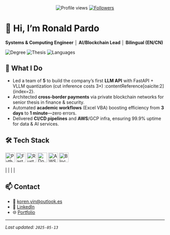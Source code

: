 <p align="center">
  <img src="https://komarev.com/ghpvc/?username=YourUser&color=blue" alt="Profile views" />
  <a href="https://github.com/YourUser?tab=followers">
    <img alt="Followers" src="https://img.shields.io/github/followers/YourUser?style=social" />
  </a>
</p>

# 👋 Hi, I’m Ronald Pardo  
**Systems & Computing Engineer** │ **AI/Blockchain Lead** │ **Bilingual (EN/CN)**

<p align="left">
  <img src="https://img.shields.io/badge/🎓-B.Sc. Systems&Computing-blue" alt="Degree" />
  <img src="https://img.shields.io/badge/🧪-Thesis-Biotech%2FBlockchain-blueviolet" alt="Thesis" />
  <img src="https://img.shields.io/badge/🗣️-EN%20(C1)%20|%20ES%20(native)%20|%20CN%20(A2)-lightgrey" alt="Languages" />
</p>

## 🚀 What I Do
- Led a team of **5** to build the company’s first **LLM API** with FastAPI + VLLM quantization (cut inference costs 3×) :contentReference[oaicite:2]{index=2}.  
- Architected **cross-border payments** via private blockchain networks for senior thesis in finance & security.  
- Automated **academic workflows** (Excel VBA) boosting efficiency from **3 days** to **1 minute**—zero errors.  
- Delivered **CI/CD pipelines** and **AWS**/GCP infra, ensuring 99.9% uptime for data & AI services.  

## 🛠 Tech Stack
<p>
  <img alt="Python"    src="https://cdn.jsdelivr.net/npm/simple-icons@v8/icons/python.svg"    height="30"/>
  <img alt="FastAPI"   src="https://cdn.jsdelivr.net/npm/simple-icons@v8/icons/fastapi.svg"   height="30"/>
  <img alt="Rust"      src="https://cdn.jsdelivr.net/npm/simple-icons@v8/icons/rust.svg"      height="30"/>
  <img alt="Docker"    src="https://cdn.jsdelivr.net/npm/simple-icons@v8/icons/docker.svg"    height="30"/>
  <img alt="AWS"       src="https://cdn.jsdelivr.net/npm/simple-icons@v8/icons/amazonaws.svg" height="30"/>
  <img alt="Blockchain"src="https://cdn.jsdelivr.net/npm/simple-icons@v8/icons/ethereum.svg"  height="30"/>
  <!-- add others… -->
</p>                              |                                                        |           |                                              |

## 📫 Contact
- 📧 [koren.yin@outlook.es](mailto:koren.yin@outlook.es)  
- 🔗 [LinkedIn](https://linkedin.com/in/ronald-pardo/)  
- 🌐 [Portfolio](https://linkedin.com/in/ronald-pardo/)   

---
*Last updated: `2025-05-13`*  
